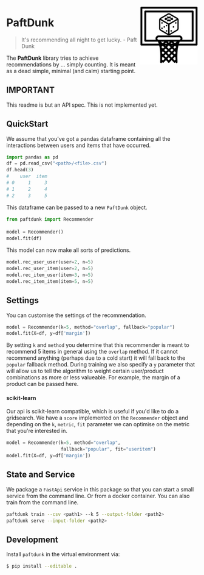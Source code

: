 <a href="/docs/logo.png"><img src="docs/logo.png" width="30%" height="30%" align="right" /></a>

# PaftDunk

> It's recommending all night to get lucky. - Paft Dunk

The **PaftDunk** library tries to achieve recommendations by ... simply counting. It is meant as a dead simple, minimal (and calm) starting point.

## IMPORTANT 

This readme is but an API spec. This is not implemented yet.

## QuickStart 

We assume that you've got a pandas dataframe containing all the interactions between users and items that have occurred. 

```python
import pandas as pd
df = pd.read_csv("<path>/<file>.csv")
df.head(3)
#    user  item
# 0     1     3
# 1     2     4
# 2     3     5
```

This dataframe can be passed to a new `PaftDunk` object. 

```python
from paftdunk import Recommender 

model = Recommender()
model.fit(df)
```

This model can now make all sorts of predictions. 

```python
model.rec_user_user(user=2, n=5)
model.rec_user_item(user=2, n=5)
model.rec_item_user(item=3, n=5)
model.rec_item_item(item=5, n=5)
```

## Settings

You can customise the settings of the recommendation.

```python
model = Recommender(k=5, method="overlap", fallback="popular")
model.fit(X=df, y=df['margin'])
```

By setting `k` and `method` you determine that this recommender is meant
to recommend 5 items in general using the `overlap` method. If it cannot
recommend anything (perhaps due to a cold start) it will fall back to the
`popular` fallback method. During training we also specify a `y` parameter
that will allow us to tell the algorithm to weight certain user/product 
combinations as more or less valueable. For example, the margin of a product
can be passed here. 

#### scikit-learn 

Our api is scikit-learn compatible, which is useful if you'd like to do a 
gridsearch. We have a `score` implemented on the `Recommender` object and
depending on the `k`, `metric`, `fit` parameter we can optimise on the 
metric that you're interested in.

```python
model = Recommender(k=5, method="overlap", 
                    fallback="popular", fit="useritem")
model.fit(X=df, y=df['margin'])
```

## State and Service

We package a `FastApi` service in this package so that you can start
a small service from the command line. Or from a docker container.
You can also train from the command line.

```bash
paftdunk train --csv <path1> --k 5 --output-folder <path2>
paftdunk serve --input-folder <path2>
```

## Development 

Install `paftdunk` in the virtual environment via:

```bash
$ pip install --editable .
```
